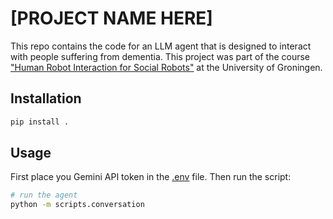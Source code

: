 # [PROJECT NAME HERE]
This repo contains the code for an LLM agent that is designed to interact with people suffering from dementia. 
This project was part of the course ["Human Robot Interaction for Social Robots"](https://ocasys.rug.nl/current/catalog/course/WMAI027-05)
at the University of Groningen. 

## Installation
```bash
pip install .
```

## Usage
First place you Gemini API token in the [.env](.env) file. Then run the script:
```bash
# run the agent
python -m scripts.conversation
```
